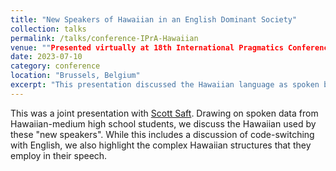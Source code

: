 ```yaml
---
title: "New Speakers of Hawaiian in an English Dominant Society"
collection: talks
permalink: /talks/conference-IPrA-Hawaiian
venue: ""Presented virtually at 18th International Pragmatics Conference (IPC) of the International Pragmatics Association (IPrA). Université Libre de Bruxelles"
date: 2023-07-10
category: conference
location: "Brussels, Belgium"
excerpt: "This presentation discussed the Hawaiian language as spoken by ``new speaker`` high school students of a Hawaiian-medium school." 
---
```


This was a joint presentation with [Scott Saft](https://olelo.hawaii.edu/khuok/limahana/scott-saft). Drawing on spoken data from Hawaiian-medium high school students, we discuss the Hawaiian used by these "new speakers". While this includes a discussion of code-switching with English, we also highlight the complex Hawaiian structures that they employ in their speech. 
